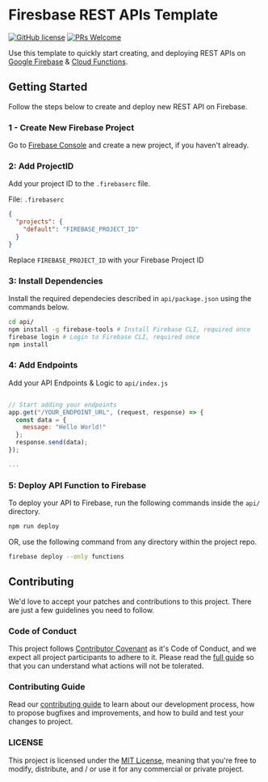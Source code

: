 # Firesbase REST APIs Template

[![GitHub license](https://img.shields.io/badge/license-MIT-blue.svg)](./LICENSE) [![PRs Welcome](https://img.shields.io/badge/PRs-welcome-brightgreen.svg)](./CONTRIBUTING.md)

Use this template to quickly start creating, and deploying REST APIs on [Google Firebase](https://firebase.google.com) & [Cloud Functions](https://firebase.google.com/products/functions).

## Getting Started

Follow the steps below to create and deploy new REST API on Firebase.

### **1** - Create New Firebase Project

Go to [Firebase Console](https://console.firebase.google.com) and create a new project, if you haven't already.

### **2**: Add ProjectID

Add your project ID to the `.firebaserc` file.

File: `.firebaserc`

```json
{
  "projects": {
    "default": "FIREBASE_PROJECT_ID"
  }
}
```

Replace `FIREBASE_PROJECT_ID` with your Firebase Project ID

### **3**: Install Dependencies

Install the required dependecies described in `api/package.json` using the commands below.

```sh
cd api/
npm install -g firebase-tools # Install Firebase CLI, required once
firebase login # Login to Firebase CLI, required once
npm install
```

### **4**: Add Endpoints

Add your API Endpoints & Logic to `api/index.js`

```js

// Start adding your endpoints
app.get("/YOUR_ENDPOINT_URL", (request, response) => {
  const data = {
    message: "Hello World!"
  };
  response.send(data);
});

...
```

### **5**: Deploy API Function to Firebase

To deploy your API to Firebase, run the following commands inside the `api/` directory.

```sh
npm run deploy
```

OR, use the following command from any directory within the project repo.

```sh
firebase deploy --only functions
```

## Contributing

We'd love to accept your patches and contributions to this project. There are just a few guidelines you need to follow.

### Code of Conduct

This project follows [Contributor Covenant](https://www.contributor-covenant.org/)
as it's Code of Conduct, and we expect all project participants to adhere to it.
Please read the [full guide](./CODE_OF_CONDUCT.md) so that you can understand
what actions will not be tolerated.

### Contributing Guide

Read our [contributing guide](./CONTRIBUTING.md) to learn about our development process, how to propose bugfixes and improvements, and how to build and test your changes to project.

### LICENSE

This project is licensed under the [MIT License](./LICENSE), meaning that you're free to modify, distribute, and / or use it for any commercial or private project.
